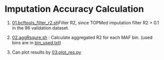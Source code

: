 # Imputation Accuracy Calculation

1. [01.bcftools_filter_r2.sh](01.bcftools_filter_r2.sh)Filter R2, since TOPMed imputation filter R2 > 0.1 in the 96 validation dataset. <br>

2. [02.aggRsqure.sh](02.aggRsqure.sh) : Calculate aggregated R2 for each MAF bin. (used bins are in [bin_used.txt](bin_used.txt)) <br>

3. Can plot results by [03.plot_res.py](03.plot_res.py) <br>
